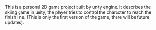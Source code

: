 This is a personal 2D game project built by unity engine. It describes the skiing game in unity, the player tries to control the character to reach the finish line. (This is only the first version of the game, there will be future updates).

